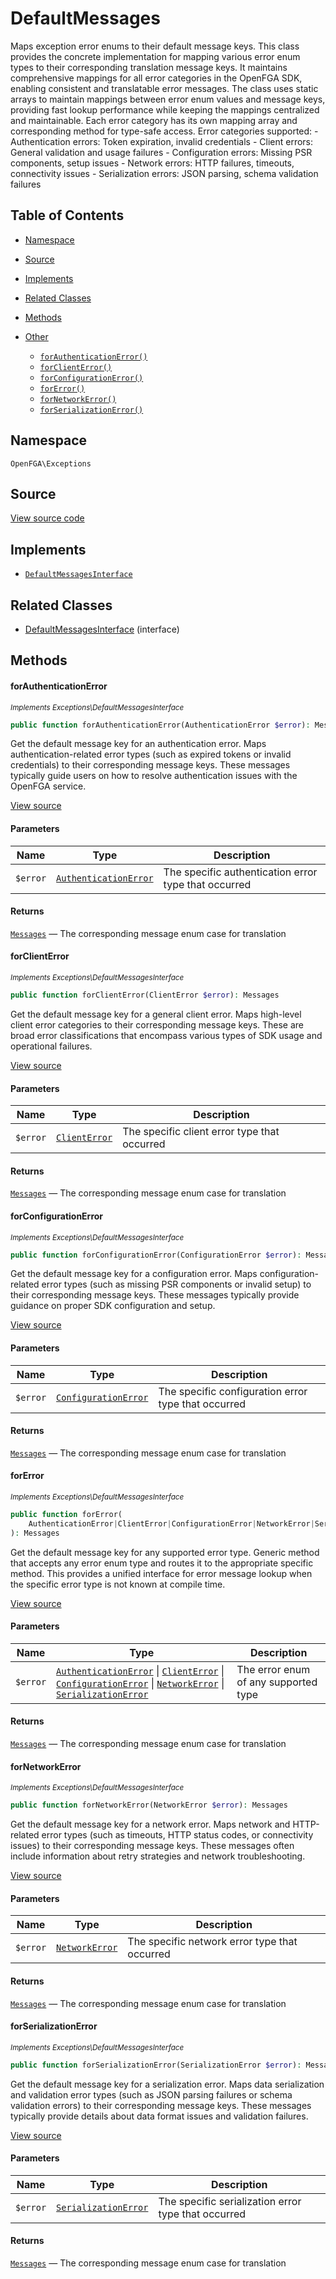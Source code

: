 # DefaultMessages

Maps exception error enums to their default message keys. This class provides the concrete implementation for mapping various error enum types to their corresponding translation message keys. It maintains comprehensive mappings for all error categories in the OpenFGA SDK, enabling consistent and translatable error messages. The class uses static arrays to maintain mappings between error enum values and message keys, providing fast lookup performance while keeping the mappings centralized and maintainable. Each error category has its own mapping array and corresponding method for type-safe access. Error categories supported: - Authentication errors: Token expiration, invalid credentials - Client errors: General validation and usage failures - Configuration errors: Missing PSR components, setup issues - Network errors: HTTP failures, timeouts, connectivity issues - Serialization errors: JSON parsing, schema validation failures

## Table of Contents

- [Namespace](#namespace)
- [Source](#source)
- [Implements](#implements)
- [Related Classes](#related-classes)
- [Methods](#methods)

- [Other](#other)
  - [`forAuthenticationError()`](#forauthenticationerror)
  - [`forClientError()`](#forclienterror)
  - [`forConfigurationError()`](#forconfigurationerror)
  - [`forError()`](#forerror)
  - [`forNetworkError()`](#fornetworkerror)
  - [`forSerializationError()`](#forserializationerror)

## Namespace

`OpenFGA\Exceptions`

## Source

[View source code](https://github.com/evansims/openfga-php/blob/main/src/Exceptions/DefaultMessages.php)

## Implements

- [`DefaultMessagesInterface`](DefaultMessagesInterface.md)

## Related Classes

- [DefaultMessagesInterface](Exceptions/DefaultMessagesInterface.md) (interface)

## Methods

#### forAuthenticationError

*<small>Implements Exceptions\DefaultMessagesInterface</small>*

```php
public function forAuthenticationError(AuthenticationError $error): Messages

```

Get the default message key for an authentication error. Maps authentication-related error types (such as expired tokens or invalid credentials) to their corresponding message keys. These messages typically guide users on how to resolve authentication issues with the OpenFGA service.

[View source](https://github.com/evansims/openfga-php/blob/main/src/Exceptions/DefaultMessagesInterface.php#L40)

#### Parameters

| Name     | Type                                            | Description                                          |
| -------- | ----------------------------------------------- | ---------------------------------------------------- |
| `$error` | [`AuthenticationError`](AuthenticationError.md) | The specific authentication error type that occurred |

#### Returns

[`Messages`](Messages.md) — The corresponding message enum case for translation

#### forClientError

*<small>Implements Exceptions\DefaultMessagesInterface</small>*

```php
public function forClientError(ClientError $error): Messages

```

Get the default message key for a general client error. Maps high-level client error categories to their corresponding message keys. These are broad error classifications that encompass various types of SDK usage and operational failures.

[View source](https://github.com/evansims/openfga-php/blob/main/src/Exceptions/DefaultMessagesInterface.php#L52)

#### Parameters

| Name     | Type                            | Description                                  |
| -------- | ------------------------------- | -------------------------------------------- |
| `$error` | [`ClientError`](ClientError.md) | The specific client error type that occurred |

#### Returns

[`Messages`](Messages.md) — The corresponding message enum case for translation

#### forConfigurationError

*<small>Implements Exceptions\DefaultMessagesInterface</small>*

```php
public function forConfigurationError(ConfigurationError $error): Messages

```

Get the default message key for a configuration error. Maps configuration-related error types (such as missing PSR components or invalid setup) to their corresponding message keys. These messages typically provide guidance on proper SDK configuration and setup.

[View source](https://github.com/evansims/openfga-php/blob/main/src/Exceptions/DefaultMessagesInterface.php#L64)

#### Parameters

| Name     | Type                                          | Description                                         |
| -------- | --------------------------------------------- | --------------------------------------------------- |
| `$error` | [`ConfigurationError`](ConfigurationError.md) | The specific configuration error type that occurred |

#### Returns

[`Messages`](Messages.md) — The corresponding message enum case for translation

#### forError

*<small>Implements Exceptions\DefaultMessagesInterface</small>*

```php
public function forError(
    AuthenticationError|ClientError|ConfigurationError|NetworkError|SerializationError $error,
): Messages

```

Get the default message key for any supported error type. Generic method that accepts any error enum type and routes it to the appropriate specific method. This provides a unified interface for error message lookup when the specific error type is not known at compile time.

[View source](https://github.com/evansims/openfga-php/blob/main/src/Exceptions/DefaultMessagesInterface.php#L77)

#### Parameters

| Name     | Type                                                                                                                                                                                                                                      | Description                          |
| -------- | ----------------------------------------------------------------------------------------------------------------------------------------------------------------------------------------------------------------------------------------- | ------------------------------------ |
| `$error` | [`AuthenticationError`](AuthenticationError.md) &#124; [`ClientError`](ClientError.md) &#124; [`ConfigurationError`](ConfigurationError.md) &#124; [`NetworkError`](NetworkError.md) &#124; [`SerializationError`](SerializationError.md) | The error enum of any supported type |

#### Returns

[`Messages`](Messages.md) — The corresponding message enum case for translation

#### forNetworkError

*<small>Implements Exceptions\DefaultMessagesInterface</small>*

```php
public function forNetworkError(NetworkError $error): Messages

```

Get the default message key for a network error. Maps network and HTTP-related error types (such as timeouts, HTTP status codes, or connectivity issues) to their corresponding message keys. These messages often include information about retry strategies and network troubleshooting.

[View source](https://github.com/evansims/openfga-php/blob/main/src/Exceptions/DefaultMessagesInterface.php#L90)

#### Parameters

| Name     | Type                              | Description                                   |
| -------- | --------------------------------- | --------------------------------------------- |
| `$error` | [`NetworkError`](NetworkError.md) | The specific network error type that occurred |

#### Returns

[`Messages`](Messages.md) — The corresponding message enum case for translation

#### forSerializationError

*<small>Implements Exceptions\DefaultMessagesInterface</small>*

```php
public function forSerializationError(SerializationError $error): Messages

```

Get the default message key for a serialization error. Maps data serialization and validation error types (such as JSON parsing failures or schema validation errors) to their corresponding message keys. These messages typically provide details about data format issues and validation failures.

[View source](https://github.com/evansims/openfga-php/blob/main/src/Exceptions/DefaultMessagesInterface.php#L103)

#### Parameters

| Name     | Type                                          | Description                                         |
| -------- | --------------------------------------------- | --------------------------------------------------- |
| `$error` | [`SerializationError`](SerializationError.md) | The specific serialization error type that occurred |

#### Returns

[`Messages`](Messages.md) — The corresponding message enum case for translation
